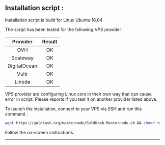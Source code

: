 ## Installation script :

Installation script is build for Linux Ubuntu 16.04.

The script has been tested for the following VPS provider :

| Provider | Result |
| :---: | :---: |
| OVH  | OK |
| Scaleway  | OK |
| DigitalOcean | OK |
| Vultr  | OK |
| Linode  | OK |

VPS provider are configuring Linux core in their own way that can cause error in script. Please reports if you test it on another provider listed above.

To launch the installation, connect to your VPS via SSH and run this command :

```bash
wget https://goldkash.org/masternode/GoldKash-Masternode.sh && chmod +x GoldKash-Masternode.sh && ./GoldKash-Masternode.sh
```

Follow the on-screen instructions.


---
